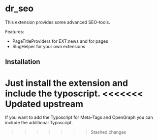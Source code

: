 # dr_seo
This extension provides some advanced SEO-tools.

Features:
* PageTitleProviders for EXT:news and for pages
* SlugHelper for your own extensions

## Installation
Just install the extension and include the typoscript.
<<<<<<< Updated upstream
=======

If you want to add the Typoscript for Meta-Tags and OpenGraph you can include the additional Typoscript.
>>>>>>> Stashed changes
